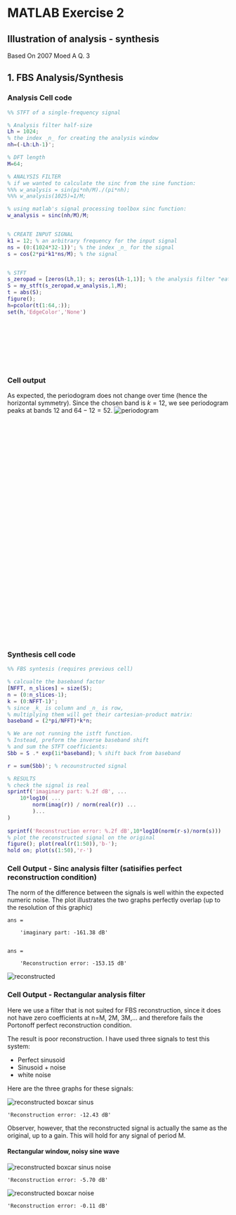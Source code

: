 # MATLAB Exercise 2

## Illustration of analysis - synthesis 
Based On 2007 Moed A Q. 3

## 1. FBS Analysis/Synthesis 
### Analysis Cell code
```matlab
%% STFT of a single-frequency signal

% Analysis filter half-size 
Lh = 1024;
% the index _n_ for creating the analysis window
nh=(-Lh:Lh-1)';

% DFT length
M=64;

% ANALYSIS FILTER
% if we wanted to calculate the sinc from the sine function:
%%% w_analysis = sin(pi*nh/M)./(pi*nh);
%%% w_analysis(1025)=1/M;

% using matlab's signal processing toolbox sinc function:
w_analysis = sinc(nh/M)/M;


% CREATE INPUT SIGNAL
k1 = 12; % an arbitrary frequency for the input signal
ns = (0:(1024*32-1))'; % the index _n_ for the signal
s = cos(2*pi*k1*ns/M); % the signal


% STFT
s_zeropad = [zeros(Lh,1); s; zeros(Lh-1,1)]; % the analysis filter "eats up" 2*Lh-1 samples from the output
S = my_stft(s_zeropad,w_analysis,1,M);
t = abs(S);
figure();
h=pcolor(t(1:64,:));
set(h,'EdgeColor','None')
```

<div style="height: 100px;">
</div>


### Cell output
As expected, the periodogram does not change over time (hence the horizontal symmetry).
Since the chosen band is $k=12$, we see periodogram peaks at bands $12$ and $64-12=52$.
![periodogram](periodogram.png)

<div style="height: 500px;">
</div>

### Synthesis cell code
```matlab
%% FBS syntesis (requires previous cell)

% calcualte the baseband factor
[NFFT, n_slices] = size(S);
n = (0:n_slices-1);
k = (0:NFFT-1)';
% since _k_ is column and _n_ is row, 
% multiplying them will get their cartesian-product matrix:
baseband = (2*pi/NFFT)*k*n; 

% We are not running the istft function.
% Instead, preform the inverse baseband shift 
% and sum the STFT coefficients:
Sbb = S .* exp(1i*baseband); % shift back from baseband

r = sum(Sbb)'; % recounstructed signal

% RESULTS
% check the signal is real
sprintf('imaginary part: %.2f dB', ...
    10*log10( ... 
        norm(imag(r)) / norm(real(r)) ...
        )...
)
    
sprintf('Reconstruction error: %.2f dB',10*log10(norm(r-s)/norm(s)))
% plot the reconstructed signal on the original
figure(); plot(real(r(1:50)),'b-');
hold on; plot(s(1:50),'r-')
```

### Cell Output - Sinc analysis filter (satisifies perfect reconstruction condition)
The norm of the difference between the signals is well within the expected numeric noise.
The plot illustrates the two graphs perfectly overlap (up to the resolution of this graphic)

```
ans =

    'imaginary part: -161.38 dB'


ans =

    'Reconstruction error: -153.15 dB'
```

![reconstructed](reconstructed.png)


### Cell Output - Rectangular analysis filter
Here we use a filter that is not suited for FBS reconstruction, since it does not have zero coefficients at n=M, 2M, 3M,... and therefore fails the Portonoff perfect reconstruction condition.

The result is poor reconstruction. I have used three signals to test this system:
- Perfect sinusoid
- Sinusoid + noise
- white noise

Here are the three graphs for these signals:

![reconstructed boxcar sinus](reconstructed_boxcar_sinus.png)

````
'Reconstruction error: -12.43 dB'
````

Observer, however, that the reconstructed signal is actually the same as the original, up to a gain. This will hold for any signal of period M.



#### Rectangular window, noisy sine wave

![reconstructed boxcar sinus noise](reconstructed_boxcar_sinus_noise.png)

````
'Reconstruction error: -5.70 dB'
````

![reconstructed boxcar noise](reconstructed_boxcar_noise.png)

````
'Reconstruction error: -0.11 dB'
````

